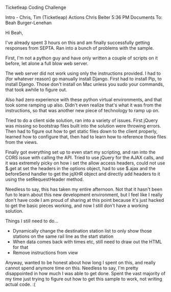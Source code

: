 Ticketleap Coding Challenge




Intro - Chris, Tim (Ticketleap)
Actions
Chris Beiter   5:36 PM  Documents
To: Beah Burger-Lenehan

Hi Beah,

I've already spent 3 hours on this and am finally successfully getting responses from SEPTA.  Ran into a bunch of problems with the sample.

First, I'm not a python guy and have only written a couple of scripts on it before, let alone a full blow web server.

The web server did not work using only the instructions provided.  I had to (for whatever reason) go manually install Django.  First had to install Pip, to install Django.  Those don't install on Mac unless you sudo your commands, that took awhile to figure out.

Also had zero experience with these python virtual environments, and that took some ramping up also.  Didn't even realize that's what it was from the instructions, so that was another new piece of technology to ramp up on.

Tried to do a client side solution, ran into a variety of issues.  First jQuery was missing so bootstrap files built into the solution were throwing errors.  Then had to figure out how to get static files down to the client properly, learned how to configure that, then had to learn how to reference those files from the views.

Finally got everything set up to even start my scripting, and ran into the CORS issue with calling the API.  Tried to use jQuery for the AJAX calls, and it was extremely picky on how i set the allow access headers, could not use $.get at set the headers in the options object, had to use $.ajax and the beforeSend handler to get the jqXHR object and directly add headers to it using the setRequestHeader method.

Needless to say, this has taken my entire afternoon. Not that it hasn't been fun to learn about this new development environment, but I feel like I really don't have code I am proud of sharing at this point because it's just hacked to get the basic pieces working, and now I still don't have a working solution.

Things I still need to do...
* Dynamically change the destination station list to only show those stations on the same rail line as the start station
* When data comes back with times etc, still need to draw out the HTML for that
* Remove instructions from view

Anyway, wanted to be honest about how long I spent on this, and really cannot spend anymore time on this. Needless to say, I'm pretty disappointed in how much I was able to get done. Spent the vast majority of my time just trying to figure out how to get this sample to work, not writing actual code. :(